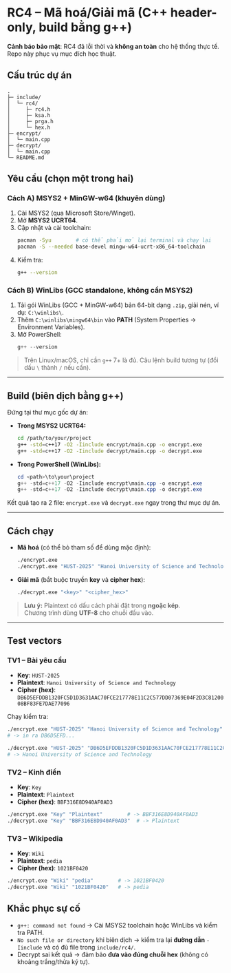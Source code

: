 # RC4 – Mã hoá/Giải mã (C++ header-only, build bằng g++)

**Cảnh báo bảo mật**: RC4 đã lỗi thời và **không an toàn** cho hệ thống thực tế. Repo này phục vụ mục đích học thuật.

## Cấu trúc dự án
```
.
├─ include/
│  └─ rc4/
│     ├─ rc4.h
│     ├─ ksa.h
│     ├─ prga.h
│     └─ hex.h
├─ encrypt/
│  └─ main.cpp
├─ decrypt/
│  └─ main.cpp
└─ README.md
```

## Yêu cầu (chọn **một** trong hai)

### Cách A) MSYS2 + MinGW-w64 (khuyên dùng)
1. Cài MSYS2 (qua Microsoft Store/Winget).
2. Mở **MSYS2 UCRT64**.
3. Cập nhật và cài toolchain:
   ```bash
   pacman -Syu        # có thể phải mở lại terminal và chạy lại
   pacman -S --needed base-devel mingw-w64-ucrt-x86_64-toolchain
   ```
4. Kiểm tra:
   ```bash
   g++ --version
   ```

### Cách B) WinLibs (GCC standalone, không cần MSYS2)
1. Tải gói WinLibs (GCC + MinGW-w64) bản 64-bit dạng `.zip`, giải nén, ví dụ: `C:\winlibs\`.
2. Thêm `C:\winlibs\mingw64\bin` vào **PATH** (System Properties → Environment Variables).
3. Mở PowerShell:
   ```powershell
   g++ --version
   ```

> Trên Linux/macOS, chỉ cần `g++` 7+ là đủ. Câu lệnh build tương tự (đổi dấu `\` thành `/` nếu cần).

---

## Build (biên dịch bằng g++)
Đứng tại thư mục gốc dự án:

- **Trong MSYS2 UCRT64:**
  ```bash
  cd /path/to/your/project
  g++ -std=c++17 -O2 -Iinclude encrypt/main.cpp -o encrypt.exe
  g++ -std=c++17 -O2 -Iinclude decrypt/main.cpp -o decrypt.exe
  ```

- **Trong PowerShell (WinLibs):**
  ```powershell
  cd <path>\to\your\project
  g++ -std=c++17 -O2 -Iinclude encrypt\main.cpp -o encrypt.exe
  g++ -std=c++17 -O2 -Iinclude decrypt\main.cpp -o decrypt.exe
  ```

Kết quả tạo ra 2 file: `encrypt.exe` và `decrypt.exe` ngay trong thư mục dự án.

---

## Cách chạy

- **Mã hoá** (có thể bỏ tham số để dùng mặc định):
  ```bash
  ./encrypt.exe
  ./encrypt.exe "HUST-2025" "Hanoi University of Science and Technology"
  ```

- **Giải mã** (bắt buộc truyền **key** và **cipher hex**):
  ```bash
  ./decrypt.exe "<key>" "<cipher_hex>"
  ```

> **Lưu ý:** Plaintext có dấu cách phải đặt trong **ngoặc kép**.  
> Chương trình dùng **UTF-8** cho chuỗi đầu vào.

---

## Test vectors

### TV1 – Bài yêu cầu
- **Key**: `HUST-2025`  
- **Plaintext**: `Hanoi University of Science and Technology`  
- **Cipher (hex)**:  
  `DB6D5EFDDB1320FC5D1D3631AAC70FCE217778E11C2C577DD07369E04F2D3C8120008BF83FE7DAE77096`

Chạy kiểm tra:
```bash
./encrypt.exe "HUST-2025" "Hanoi University of Science and Technology"
# -> in ra DB6D5EFD...

./decrypt.exe "HUST-2025" "DB6D5EFDDB1320FC5D1D3631AAC70FCE217778E11C2C577DD07369E04F2D3C8120008BF83FE7DAE77096"
# -> Hanoi University of Science and Technology
```

### TV2 – Kinh điển
- **Key**: `Key`  
- **Plaintext**: `Plaintext`  
- **Cipher (hex)**: `BBF316E8D940AF0AD3`

```bash
./encrypt.exe "Key" "Plaintext"        # -> BBF316E8D940AF0AD3
./decrypt.exe "Key" "BBF316E8D940AF0AD3"  # -> Plaintext
```

### TV3 – Wikipedia
- **Key**: `Wiki`  
- **Plaintext**: `pedia`  
- **Cipher (hex)**: `1021BF0420`

```bash
./encrypt.exe "Wiki" "pedia"        # -> 1021BF0420
./decrypt.exe "Wiki" "1021BF0420"   # -> pedia
```

## Khắc phục sự cố
- `g++: command not found` → Cài MSYS2 toolchain hoặc WinLibs và kiểm tra PATH.  
- `No such file or directory` khi biên dịch → kiểm tra lại **đường dẫn** `-Iinclude` và có đủ file trong `include/rc4/`.  
- Decrypt sai kết quả → đảm bảo **đưa vào đúng chuỗi hex** (không có khoảng trắng/thừa ký tự).
